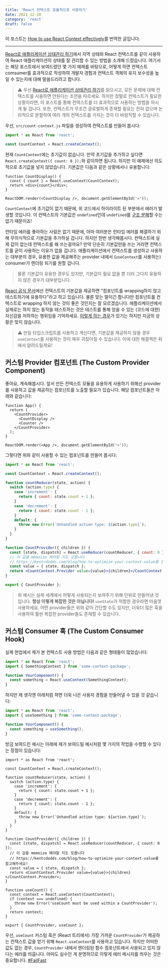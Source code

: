 ```yaml
---
title: 'React 컨텍스트 효율적으로 사용하기'
date: 2021-12-28
category: 'react'
draft: false
---
```


이 포스트는 [How to use React Context effectively](https://kentcdodds.com/blog/how-to-use-react-context-effectively)를 번역한 글입니다.

<hr class="custom-hr">

[React로 애플리케이션 상태관리 하기](https://jaehyeon48.github.io/react/application-state-management-with-react/)에서 지역 상태와 React 컨텍스트를 같이 사용하여 React 애플리케이션의 상태를 잘 관리할 수 있는 방법을 소개해 드렸습니다. 여기서는 해당 포스트에서 보여드렸던 몇 가지 예제를 바탕으로, 어떻게 하면 컨텍스트 comsumer를 효과적으로 작성하여 개발자 경험과 컨텍스트 객체의 유지 보수성을 높일 수 있는지에 대해 말씀드리려고 합니다.

> ⚠️ 우선 [React로 애플리케이션 상태관리 하기](https://jaehyeon48.github.io/react/application-state-management-with-react/)를 읽으시고, 모든 문제에 대해 컨텍스트를 사용하면 안된다는 조언을 따르세요. 하지만 정말로 컨텍스트가 필요한 상황이라면, 이 포스트를 통해 컨텍스트를 더 효과적으로 사용하는 방법을 아시게 될 겁니다. 또한, 컨텍스트가 무조건 글로벌하게 존재할 필요는 전혀 없으며 논리적으로 분할하여 여러 개의 컨텍스트를 가지는 것이 더 바람직할 수 있습니다.

우선, `src/count-context.js` 파일을 생성하여 컨텍스트를 만들어 봅시다:

```jsx
import * as React from 'react';

const CountContext = React.createContext();
```

현재 `CountContext`에는 초기값이 없습니다. 만약 초기값을 추가하고 싶다면 `React.createContext({ count: 0 });`와 같이하면 됩니다. 하지만 이 예제에선 의도적으로 초기값을 넣지 않았습니다. 기본값은 다음과 같은 상황에서나 유용합니다:

```jsx{2}
function CountDisplay() {
  const { count } = React.useContext(CountContext);
  return <div>{count}</div>;
}

ReactDOM.render(<CountDisplay />, document.getElementById('⚛️'));
```

`CountContext`에 초기값이 없기 때문에, 위 코드에서 하이라이트 된 부분에서 에러가 발생할 것입니다. 이 컨텍스트의 기본값은 `undefined`인데 `undefined`를 [구조 분해](https://developer.mozilla.org/en-US/docs/Web/JavaScript/Reference/Operators/Destructuring_assignment#object_destructuring)할 수는 없기 때문이죠!

런타임 에러를 좋아하는 사람은 없기 때문에, 아마 여러분은 런타임 에러를 해결하기 위해 무의식적으로 기본값을 추가하실 겁니다. 하지만 한번  생각해봅시다. 컨텍스트에 실제 값이 없는데 컨텍스트를 왜 쓰는걸까요? 만약 단순히 기본값만을 쓰는 거라면 컨텍스트를 굳이 사용하는 이유가 없을 겁니다. 애플리케이션에서 컨텍스트를 생성하고 사용하는 대부분의 경우, 유용한 값을 제공해주는 provider 내에서 (`useContext`를 사용하는) consumer가 렌더링 되기를 원할 겁니다.

> 물론 기본값이 유용한 경우도 있지만, 기본값이 필요 없을 뿐 더러 그다지 유용하지 않은 경우가 대부분입니다.

[React 공식 문서](https://reactjs.org/docs/context.html#reactcreatecontext)에선 컨텍스트의 기본값을 제공하면 "컴포넌트를 wrapping하지 않고 테스트하기에 유용하다"라고 하고 있습니다. 물론 맞는 말이긴 합니다만 컴포넌트를 컨텍스트로 wrapping 하지 않는 것이 좋은 것인지는 잘 모르겠습니다. 애플리케이션에서 실제로는 하지 않는 동작을 테스트하는 것은 테스트를 통해 얻을 수 있는 (코드에 대한) 자신감을 저하하는 행위임을 기억하세요. [이렇게 하는 경우](https://kentcdodds.com/blog/the-merits-of-mocking)가 있기는 하지만 지금의 상황은 맞지 않습니다.

> ⚠️ 만일 타입스크립트를 사용하고 계신다면, 기본값을 제공하지 않을 경우 `useContext`를 사용하는 것이 매우 귀찮아질 수 있습니다. 이에 대한 해결책은 뒤에서 알려드릴게요!

## 커스텀 Provider 컴포넌트 (The Custom Provider Component)

좋아요, 계속해봅시다. 앞서 만든 컨텍스트 모듈을 유용하게 사용하기 위해선 provider를 사용하고 값을 제공하는 컴포넌트를 노출할 필요가 있습니다. 해당 컴포넌트들은 아래와 같습니다:

```jsx{3,6}
function App() {
  return (
    <CountProvider>
      <CountDisplay />
      <Counter />
    </CountProvider>
  );
}

ReactDOM.render(<App />, document.getElementById('⚛️'));
```

그렇다면 위와 같이 사용할 수 있는 컴포넌트를 만들어 봅시다:

```jsx
import * as React from 'react';

const CountContext = React.createContext();

function countReducer(state, action) {
  switch (action.type) {
    case 'increment': {
      return { count: state.count + 1 };
    }
    case 'decrement': {
      return { count: state.count - 1 };
    }
    default: {
      throw new Error(`Unhandled action type: ${action.type}`);
    }
  }
}

function CountProvider({ children }) {
  const [state, dispatch] = React.useReducer(countReducer, { count: 0 });
  // 이 값을 memoize 해야할 지도 모릅니다
  // https://kentcdodds.com/blog/how-to-optimize-your-context-value를 참고해주세요!
  const value = { state, dispatch };
  return <CountContext.Provider value={value}>{children}</CountContext.Provider>;
}

export { CountProvider };
```

> 위 예시는 실제 세계에서 어떻게 사용되는지 보여주기 위해 인위로 만들어낸 것입니다. **항상 이렇게 복잡한 것은 아닙니다!** `useState`가 적합한 경우라면 마음껏 사용하세요. 어떤 provider들은 위와 같이 간단할 수도 있지만, 더욱더 많은 훅을 사용하여 훨씬 복잡한 provider들도 존재할 수 있습니다.

## 커스텀 Consumer 훅 (The Custom Consumer Hook)

실제 현업에서 제가 본 컨텍스트 사용 방법은 다음과 같은 형태들이 많았습니다:

```jsx
import * as React from 'react';
import { SomethingContext } from 'some-context-package';

function YourComponent() {
  const something = React.useContext(SomethingContext);
}
```

하지만 제 생각엔 아래처럼 하면 더욱 나은 사용자 경험을 만들어낼 수 있을 것 같습니다:

```jsx
import * as React from 'react';
import { useSomething } from 'some-context-package';

function YourComponent() {
  const something = useSomething();
}
```

방금 보여드린 예시는 아래에 제가 보여드릴 예시처럼 몇 가지의 작업을 수행할 수 있다는 장점이 있습니다:

```jsx{28-32}
import * as React from 'react';

const CountContext = React.createContext();

function countReducer(state, action) {
  switch (action.type) {
    case 'increment': {
      return { count: state.count + 1 };
    }
    case 'decrement': {
      return { count: state.count - 1 };
    }
    default: {
      throw new Error(`Unhandled action type: ${action.type}`);
    }
  }
}

function CountProvider({ children }) {
  const [state, dispatch] = React.useReducer(countReducer, { count: 0 });
  // 이 값을 memoize 해야할 지도 모릅니다
  // https://kentcdodds.com/blog/how-to-optimize-your-context-value를 참고해주세요!
  const value = { state, dispatch };
  return <CountContext.Provider value={value}>{children}</CountContext.Provider>;
}

function useCount() {
  const context = React.useContext(CountContext);
  if (context === undefined) {
    throw new Error('useCount must be used within a CountProvider');
  }
  return context;
}

export { CountProvider, useCount };
```

우선, `useCount` 커스텀 훅은 (React 트리에서) 가장 가까운 `CountProvider`가 제공하는 컨텍스트 값을 얻기 위해 `React.useContext`를 사용하고 있습니다. 하지만 어떠한 값도 없는 경우, `CountProvider` 내에서 렌더링된 함수 컴포넌트에서 사용되고 있지 않다는 에러를 띄웁니다. 아마도 실수인 게 분명하므로 이렇게 에러 메시지를 띄우는 것은 중요합니다. [#FailFast](https://www.martinfowler.com/ieeeSoftware/failFast.pdf)